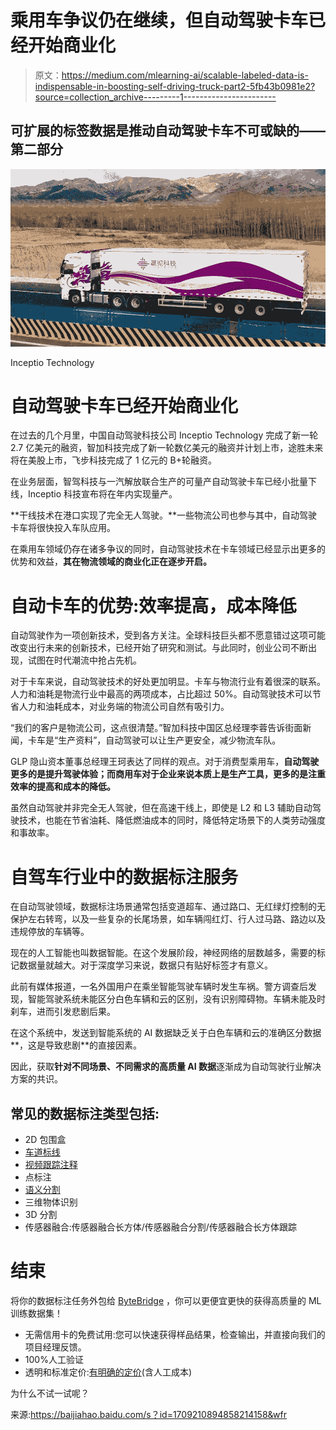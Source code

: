 # 乘用车争议仍在继续，但自动驾驶卡车已经开始商业化

> 原文：<https://medium.com/mlearning-ai/scalable-labeled-data-is-indispensable-in-boosting-self-driving-truck-part2-5fb43b0981e2?source=collection_archive---------1----------------------->

## 可扩展的标签数据是推动自动驾驶卡车不可或缺的——第二部分

![](img/16fa2ffa5c2750161be83e9dbf188fd8.png)

Inceptio Technology

# **自动驾驶卡车已经开始商业化**

在过去的几个月里，中国自动驾驶科技公司 Inceptio Technology 完成了新一轮 2.7 亿美元的融资，智加科技完成了新一轮数亿美元的融资并计划上市，途胜未来将在美股上市，飞步科技完成了 1 亿元的 B+轮融资。

在业务层面，智驾科技与一汽解放联合生产的可量产自动驾驶卡车已经小批量下线，Inceptio 科技宣布将在年内实现量产。

**干线技术在港口实现了完全无人驾驶。**一些物流公司也参与其中，自动驾驶卡车将很快投入车队应用。

在乘用车领域仍存在诸多争议的同时，自动驾驶技术在卡车领域已经显示出更多的优势和效益，**其在物流领域的商业化正在逐步开启。**

# 自动卡车的优势:效率提高，成本降低

自动驾驶作为一项创新技术，受到各方关注。全球科技巨头都不愿意错过这项可能改变出行未来的创新技术，已经开始了研究和测试。与此同时，创业公司不断出现，试图在时代潮流中抢占先机。

对于卡车来说，自动驾驶技术的好处更加明显。卡车与物流行业有着很深的联系。人力和油耗是物流行业中最高的两项成本，占比超过 50%。自动驾驶技术可以节省人力和油耗成本，对业务端的物流公司自然有吸引力。

“我们的客户是物流公司，这点很清楚。”智加科技中国区总经理李蓉告诉街面新闻，卡车是“生产资料”，自动驾驶可以让生产更安全，减少物流车队。

GLP 隐山资本董事总经理王珂表达了同样的观点。对于消费型乘用车，**自动驾驶更多的是提升驾驶体验；而商用车对于企业来说本质上是生产工具，更多的是注重效率的提高和成本的降低。**

虽然自动驾驶并非完全无人驾驶，但在高速干线上，即使是 L2 和 L3 辅助自动驾驶技术，也能在节省油耗、降低燃油成本的同时，降低特定场景下的人类劳动强度和事故率。

# 自驾车行业中的数据标注服务

在自动驾驶领域，数据标注场景通常包括变道超车、通过路口、无红绿灯控制的无保护左右转弯，以及一些复杂的长尾场景，如车辆闯红灯、行人过马路、路边以及违规停放的车辆等。

现在的人工智能也叫数据智能。在这个发展阶段，神经网络的层数越多，需要的标记数据量就越大。对于深度学习来说，数据只有贴好标签才有意义。

此前有媒体报道，一名外国用户在乘坐智能驾驶车辆时发生车祸。警方调查后发现，智能驾驶系统未能区分白色车辆和云的区别，没有识别障碍物。车辆未能及时刹车，进而引发悲剧后果。

在这个系统中，发送到智能系统的 AI 数据缺乏关于白色车辆和云的准确区分数据**，这是导致悲剧**的直接因素。

因此，获取**针对不同场景、不同需求的高质量 AI 数据**逐渐成为自动驾驶行业解决方案的共识。

## 常见的数据标注类型包括:

*   2D 包围盒
*   [车道标线](https://tinyurl.com/u7u4me)
*   [视频跟踪注释](http://tinyurl.com/wmu4yfhh)
*   点标注
*   [语义分割](https://tinyurl.com/48w576p7)
*   三维物体识别
*   3D 分割
*   传感器融合:传感器融合长方体/传感器融合分割/传感器融合长方体跟踪

# 结束

将你的数据标注任务外包给 [ByteBridge](https://tinyurl.com/2p8sbem6) ，你可以更便宜更快的获得高质量的 ML 训练数据集！

*   无需信用卡的免费试用:您可以快速获得样品结果，检查输出，并直接向我们的项目经理反馈。
*   100%人工验证
*   透明和标准定价:[有明确的定价](https://www.bytebridge.io/#/?module=price)(含人工成本)

为什么不试一试呢？

来源:https://baijiahao.baidu.com/s？id=1709210894858214158&wfr